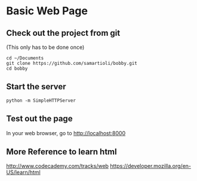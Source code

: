 # Basic Web Page

## Check out the project from git
(This only has to be done once)

    cd ~/Documents
    git clone https://github.com/samartioli/bobby.git
    cd bobby

## Start the server

    python -m SimpleHTTPServer

## Test out the page

In your web browser, go to [http://localhost:8000](http://localhost:8000)

## More Reference to learn html

http://www.codecademy.com/tracks/web
https://developer.mozilla.org/en-US/learn/html